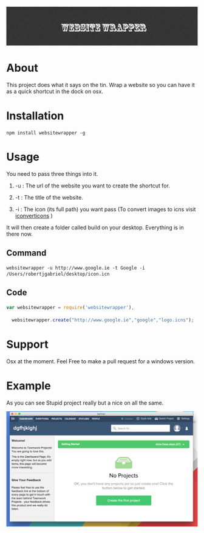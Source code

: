 
![alt text](assets/readme.png "Firebase Yeti")
# About
This project does what it says on the tin. Wrap a website so you can have it as a quick shortcut in the dock on osx.

# Installation

```shell
npm install websitewrapper -g
```

# Usage
You need to pass three things into it.

1. -u :  The url of the website you want to create the shortcut for.

2. -t : The title of the website.

3. -i : The icon (its full path) you want pass (To convert images to icns visit [iconverticons](https://iconverticons.com/online/) )

It will then create a folder called build on your desktop. Everything is in there now.

## Command
```shell
websitewrapper -u http://www.google.ie -t Google -i /Users/robertjgabriel/desktop/icon.icn
```


## Code
```javascript
var websitewrapper = require('websitewrapper'),

  websitewrapper.create("http://www.google.ie","google","logo.icns");

```

# Support
Osx at the moment.
Feel Free to make a pull request for a windows version.

# Example
As you can see
Stupid project really but a nice on all the same.

![alt text](assets/example.png "Firebase Yeti")

